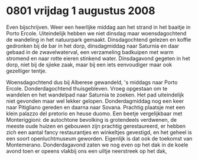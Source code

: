 # 0801 vrijdag 1 augustus 2008
Even bijschrijven. Weer een heerlijke middag aan het strand in het baaitje in Porto Ercole. Uiteindelijk hebben we niet dinsdag maar woensdagochtend de wandeling in het natuurpark gemaakt. Dinsdagochtend gelezen en koffie gedronken bij de bar in het dorp, dinsdagmiddag naar Saturnia en daar gebaad in de zwavelwaterval, een verzameling badkuipen met warm stromend en naar rotte eieren stinkend water. Dinsdagavond gegeten in het dorp, niet bij de sjieke zaak, maar bij een iets eenvoudiger maar ook gezelliger tentje. 

Woensdagochtend dus bij Alberese gewandeld, 's middags naar Porto Ercole. Donderdagochtend thuisgebleven. Vroeg opgestaan om te wandelen en het wandelpad naar Saturnia te zoeken. Het pad uiteindelijk niet gevonden maar wel lekker gelopen. Donderdagmiddag nog een keer naar Pitigliano gereden en daarna naar Sovana. Prachtig plaatsje met een klein palazzo del pretorio en heuse duomo. Een beetje vergelijkbaar met Monteriggioni: de autochtone bevolking is grotendeels verdwenen, de meeste oude huizen en gebouwen zijn prachtig gerestaureerd, er hebben zich een aantal fancy restaurantjes en winkeltjes gevestigd, en het geheel is een soort openluchtmuseum geworden. Eigenlijk is dat ook de toekomst van Montemerano. Donderdagavond zaten we nog even op het dak in de koele avond toen er opeens vlakbij ons een uiltje neerstreek op het dak,